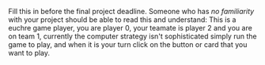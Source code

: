 Fill this in before the final project deadline. Someone who has _no familiarity_ with your project should be able to read this and understand:
This is a euchre game player, you are player 0, your teamate is player 2 and you are on team 1, currently the computer strategy isn't sophisticated  simply run the game to play, and when it is your turn click on the button or card that you want to play. 